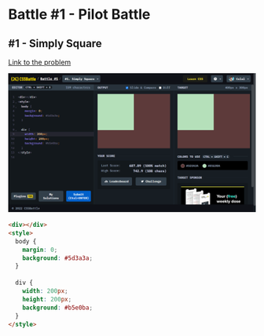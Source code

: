 # Battle #1 - Pilot Battle

## #1 - Simply Square

[Link to the problem](https://cssbattle.dev/play/1)

![result](./images/1-simply-square.png)

```html
<div></div>
<style>
  body {
    margin: 0;
    background: #5d3a3a;
  }
  
  div {
    width: 200px;
    height: 200px;
    background: #b5e0ba;
  }
</style>
```